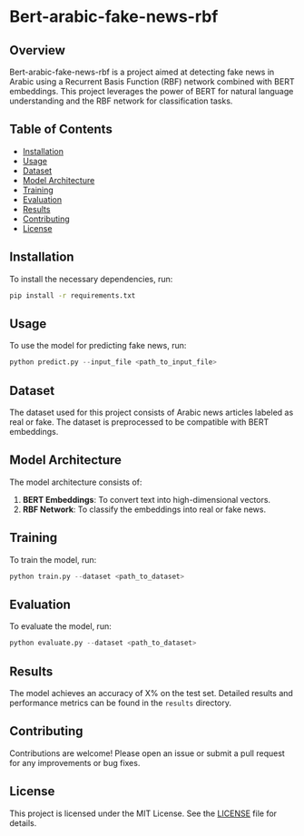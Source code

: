 # Bert-arabic-fake-news-rbf
## Overview
Bert-arabic-fake-news-rbf is a project aimed at detecting fake news in Arabic using a Recurrent Basis Function (RBF) network combined with BERT embeddings. This project leverages the power of BERT for natural language understanding and the RBF network for classification tasks.

## Table of Contents
- [Installation](#installation)
- [Usage](#usage)
- [Dataset](#dataset)
- [Model Architecture](#model-architecture)
- [Training](#training)
- [Evaluation](#evaluation)
- [Results](#results)
- [Contributing](#contributing)
- [License](#license)

## Installation
To install the necessary dependencies, run:
```bash
pip install -r requirements.txt
```

## Usage
To use the model for predicting fake news, run:
```python
python predict.py --input_file <path_to_input_file>
```

## Dataset
The dataset used for this project consists of Arabic news articles labeled as real or fake. The dataset is preprocessed to be compatible with BERT embeddings.

## Model Architecture
The model architecture consists of:
1. **BERT Embeddings**: To convert text into high-dimensional vectors.
2. **RBF Network**: To classify the embeddings into real or fake news.

## Training
To train the model, run:
```python
python train.py --dataset <path_to_dataset>
```

## Evaluation
To evaluate the model, run:
```python
python evaluate.py --dataset <path_to_dataset>
```

## Results
The model achieves an accuracy of X% on the test set. Detailed results and performance metrics can be found in the `results` directory.

## Contributing
Contributions are welcome! Please open an issue or submit a pull request for any improvements or bug fixes.

## License
This project is licensed under the MIT License. See the [LICENSE](LICENSE) file for details.
